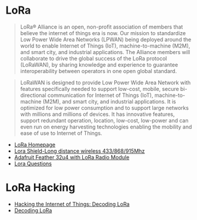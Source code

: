 # LoRa

> LoRa® Alliance is an open, non-profit association of members that believe the internet of things era is now. Our mission to standardize Low Power Wide Area Networks (LPWAN) being deployed around the world to enable Internet of Things (IoT), machine-to-machine (M2M), and smart city, and industrial applications. The Alliance members will collaborate to drive the global success of the LoRa protocol (LoRaWAN), by sharing knowledge and experience to guarantee interoperability between operators in one open global standard.

> LoRaWAN is designed to provide Low Power Wide Area Network with features specifically needed to support low-cost, mobile, secure bi-directional communication for Internet of Things (IoT), machine-to-machine (M2M), and smart city, and industrial applications. It is optimized for low power consumption and to support large networks with millions and millions of devices. It has innovative features, support redundant operation, location, low-cost, low-power and can even run on energy harvesting technologies enabling the mobility and ease of use to Internet of Things.

- [LoRa Homepage](https://www.lora-alliance.org/)
- [Lora Shield-Long distance wireless 433/868/915Mhz](https://www.tindie.com/products/edwin/lora-shield-long-distance-wireless-433868915mhz-/)
- [Adafruit Feather 32u4 with LoRa Radio Module](https://learn.adafruit.com/adafruit-feather-32u4-radio-with-lora-radio-module)
- [Lora Questions](http://forum.thethingsnetwork.org/)

# LoRa Hacking

- [Hacking the Internet of Things: Decoding LoRa](http://regator.com/p/270742580/hacking_the_internet_of_things_decoding_lora/)
- [Decoding LoRa](https://revspace.nl/DecodingLora)